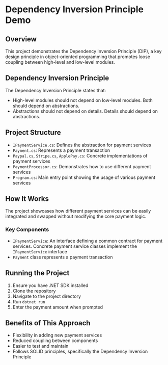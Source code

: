 # Dependency Inversion Principle Demo

## Overview
This project demonstrates the Dependency Inversion Principle (DIP), a key design principle in object-oriented programming that promotes loose coupling between high-level and low-level modules.

## Dependency Inversion Principle
The Dependency Inversion Principle states that:
- High-level modules should not depend on low-level modules. Both should depend on abstractions.
- Abstractions should not depend on details. Details should depend on abstractions.

## Project Structure
- `IPaymentService.cs`: Defines the abstraction for payment services
- `Payment.cs`: Represents a payment transaction
- `Paypal.cs`, `Stripe.cs`, `ApplePay.cs`: Concrete implementations of payment services
- `PaymentProcessor.cs`: Demonstrates how to use different payment services
- `Program.cs`: Main entry point showing the usage of various payment services

## How It Works
The project showcases how different payment services can be easily integrated and swapped without modifying the core payment logic.

### Key Components
- `IPaymentService`: An interface defining a common contract for payment services. Concrete payment service classes implement the `IPaymentService` interface
- `Payment` class represents a payment transaction

## Running the Project
1. Ensure you have .NET SDK installed
2. Clone the repository
3. Navigate to the project directory
4. Run `dotnet run`
5. Enter the payment amount when prompted

## Benefits of This Approach
- Flexibility in adding new payment services
- Reduced coupling between components
- Easier to test and maintain
- Follows SOLID principles, specifically the Dependency Inversion Principle
